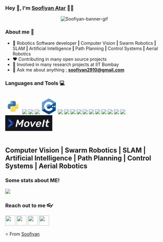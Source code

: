 ### Hey 👋, I'm [Soofiyan Atar]() 👨‍💻

<p align="center"><img src="https://media.giphy.com/media/ToMjGpOavzW0Kxbmb60/giphy.gif" alt="Soofiyan-banner-gif" border="0" height="300px" width ="300px"></p>

### About me :eyes:

- :dart: Robotics Software developer **|** Computer Vision **|** Swarm Robotics **|** SLAM **|** Artificial Intelligence **|** Path Planning  **|** Control Systems **|** Aerial Robotics
- :heart: Contributing in many open source projects 
- :100: Involved in many research projects at IIT Bombay
- :e-mail: Ask me about anything ; **[soofiyan2910@gmail.com](soofiyan2910@gmail.com)**


### Languages and Tools :computer:

<br/>
<code><img height="50" src="https://raw.githubusercontent.com/github/explore/80688e429a7d4ef2fca1e82350fe8e3517d3494d/topics/python/python.png"></code>
<code><img height="50" src="https://d2908q01vomqb2.cloudfront.net/ca3512f4dfa95a03169c5a670a4c91a19b3077b4/2018/11/26/ros-logo-300x168.jpg"></code>
<code><img height="50" src="https://www.mathworks.com/company/newsletters/articles/the-mathworks-logo-is-an-eigenfunction-of-the-wave-equation/_jcr_content/mainParsys/image_2.adapt.480.high.gif/1469941373397.gif"></code>
<code><img height="50" src="https://www.st.com/content/dam/logos/stmicroelectronics-logo.jpg"></code>
<code><img height="50" src="https://raw.githubusercontent.com/github/explore/5c058a388828bb5fde0bcafd4bc867b5bb3f26f3/topics/cpp/cpp.png"></code>
<code><img height="50" src="https://i.pinimg.com/originals/66/98/24/669824e8c0825e5e23434d0b4edb9663.jpg"></code>
<code><img height="50" src="https://avatars3.githubusercontent.com/u/14095512?s=400&v=4"></code>
<code><img height="50" src="https://blog.launchdarkly.com/wp-content/uploads/2018/10/visualstudio_code-card.png"></code>
<code><img height="50" src="https://upload.wikimedia.org/wikipedia/commons/4/4a/Pcl_%28PointClouds_library%29_logo_with_text.png"></code>
<code><img height="50" src="https://encrypted-tbn0.gstatic.com/images?q=tbn%3AANd9GcR1jnE2zkTrhd0QraTyuXq96Y-W8QiXk-2jTg&usqp=CAU"></code>
<code><img height="50" src="https://miro.medium.com/max/517/1*myaUwmB7BoXLgz7qRkgm0A.png"></code>
<code><img height="50" src="https://niryo.com/wp-content/uploads/2019/12/CoppeliaSim.png"></code>
<code><img height="50" src="https://encrypted-tbn0.gstatic.com/images?q=tbn%3AANd9GcSSMW0eL_yAqgrJ1zTk3HHWuAnnly2txNWBCA&usqp=CAU"></code>
<code><img height="50" src="https://res.cloudinary.com/practicaldev/image/fetch/s--1li-tJQf--/c_imagga_scale,f_auto,fl_progressive,h_1080,q_auto,w_1080/https://dev-to-uploads.s3.amazonaws.com/i/d4lz71xu99ka09x55m23.png"></code>
<code><img height="50" src="https://repository-images.githubusercontent.com/261098554/76220b00-8e28-11ea-84e9-8ad203a872fd"></code>
<code><img height="50" src="https://upload.wikimedia.org/wikipedia/commons/thumb/3/32/OpenCV_Logo_with_text_svg_version.svg/1200px-OpenCV_Logo_with_text_svg_version.svg.png"></code>
<code><img height="50" src="https://github.com/Soofiyan/Soofiyan/blob/master/Images/moveit.png"></code>



<br>
<br>


## Computer Vision **|** Swarm Robotics **|** SLAM **|** Artificial Intelligence **|** Path Planning  **|** Control Systems **|** Aerial Robotics

### Some stats about ME!
<img width="70%" src="https://github-readme-stats.vercel.app/api?username=soofiyan&show_icons=true&theme=tokyonight" />

### Reach out to me 👓

<a href="https://twitter.com/craigysoofiyan"><img src="https://i.ibb.co/kmgQVyW/twitter.png" width="32px" height="32px"></a> <a href="https://github.com/soofiyan"><img src="https://cdn.iconscout.com/icon/free/png-256/github-108-438008.png" width="32px" height="32px"></a> <a href="mailto:soofiyan2910@gmail.com"><img src="https://cdn3.iconfinder.com/data/icons/contact-us-set-3/256/66-512.png" width="32px" height="32px"></a> <a href="https://www.linkedin.com/in/soofiyan-atar-93227a131/"><img src="https://i.ibb.co/Kx2GSrT/linkedin.png" width="32px" height="32px"></a>


⭐️ From [Soofiyan](https://github.com/soofiyan)

